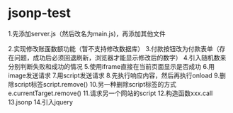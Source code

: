 # jsonp-test
 1.先添加server.js（然后改名为main.js)，再添加其他文件
 
 2.实现修改账面数额功能（暂不支持修改数据库）
 3.付款按钮改为付款表单（存在问题，成功后必须回退刷新，浏览器才能显示修改后的数字）
 4.引入随机数来分别判断失败和成功的情况
 5.使用iframe直接在当前页面显示是否成功
 6.用image发送请求
 7.用script发送请求
 8.先执行响应内容，然后再执行onload
 9.删除script标签script.remove()
10.另一种删除script标签的方式e.currentTarget.remove()
11.请求另一个网站的script
12.构造函数xxx.call
13.jsonp
14.引入jquery
